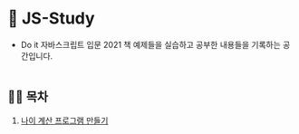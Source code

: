 # 🚀 JS-Study
- Do it 자바스크립트 입문 2021 책 예제들을 실습하고 공부한 내용들을 기록하는 공간입니다. 
<br></br>

## ✍🏻 목차 
1. [나이 계산 프로그램 만들기]()
